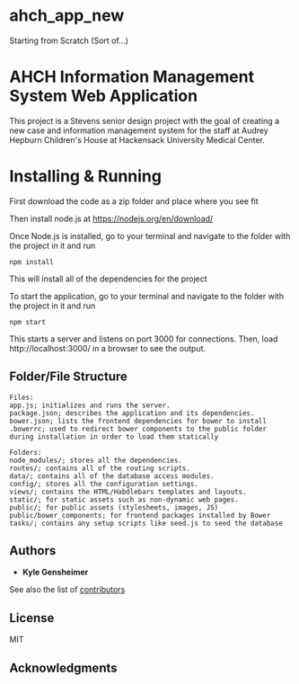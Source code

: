 # ahch_app_new
Starting from Scratch (Sort of...)

# AHCH Information Management System Web Application
This project is a Stevens senior design project with the goal of creating a new case and information management system for the staff at Audrey Hepburn Children's House at Hackensack University Medical Center.


# Installing & Running

First download the code as a zip folder and place where you see fit

Then install node.js at https://nodejs.org/en/download/

Once Node.js is installed, go to your terminal and navigate to the folder with the project in it and run
```
npm install
```
This will install all of the dependencies for the project

To start the application, go to your terminal and navigate to the folder with the project in it and run
```
npm start
```
This starts a server and listens on port 3000 for connections.
Then, load http://localhost:3000/ in a browser to see the output.

## Folder/File Structure

```
Files:
app.js; initializes and runs the server.
package.json; describes the application and its dependencies.
bower.json; lists the frontend dependencies for bower to install
.bowerrc; used to redirect bower components to the public folder during installation in order to load them statically

Folders:
node_modules/; stores all the dependencies.
routes/; contains all of the routing scripts.
data/; contains all of the database access modules.
config/; stores all the configuration settings.
views/; contains the HTML/Habdlebars templates and layouts.
static/; for static assets such as non-dynamic web pages.
public/; for public assets (stylesheets, images, JS)
public/bower_components; for frontend packages installed by Bower
tasks/; contains any setup scripts like seed.js to seed the database
```

## Authors

* **Kyle Gensheimer** 

See also the list of [contributors](https://github.com/kgensheimer/ahch_app/graphs/contributors)

## License

MIT

## Acknowledgments